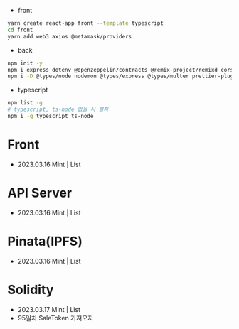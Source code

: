 - front

```bash
yarn create react-app front --template typescript
cd front
yarn add web3 axios @metamask/providers
```

- back

```bash
npm init -y
npm i express dotenv @openzeppelin/contracts @remix-project/remixd cors multer @pinata/sdk
npm i -D @types/node nodemon @types/express @types/multer prettier-plugin-solidity tsconfig-paths
```

- typescript

```bash
npm list -g
# typescript, ts-node 없을 시 설치
npm i -g typescript ts-node
```

# Front

- 2023.03.16 Mint | List

# API Server

- 2023.03.16 Mint | List

# Pinata(IPFS)

- 2023.03.16 Mint | List

# Solidity

- 2023.03.17 Mint | List
- 95일차 SaleToken 가져오자
